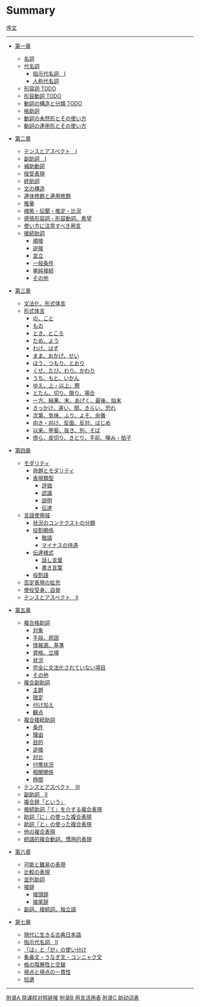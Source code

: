 # Summary

[序文](prelude.md)

-----------

- [第一章]()
  - [名詞](content/01-meishi.md)
  - [代名詞]()
    - [指示代名詞　Ⅰ](content/02-shijidaimeishi-1.md)
    - [人称代名詞](content/03-ninshoudaimeishi.md)
  - [形容詞 TODO](content/04-keiyoushi.md)
  - [形容動詞 TODO](content/04-keiyoudoushi.md)
  - [動詞の構造と分類 TODO](content/05-doushi-no-kouzou-to-bunrui.md)
  - [格助詞](content/06-07-kakujoshi.md)
  - [動詞の未然形とその使い方](content/08-doushi-no-mizenkei.md)
  - [動詞の連用形とその使い方](content/09-doushi-no-rennyoukei.md)

- [第二章]()
  - [テンスとアスペクト　Ⅰ](content/10-tense-and-aspect-1.md)
  - [副助詞　Ⅰ](content/11-12-fukujoshi.md)
  - [補助動詞](content/13-hojodoushi.md)
  - [授受表現](content/14-jujuhyougen.md)
  - [終助詞](content/15-shuujoshi.md)
  - [文の構造](content/16-bun-no-kouzou.md)
  - [連体修飾と連用修飾](content/17-rentaishuushi-to-renyoushuushi.md)
  - [推量](content/18-suiryou.md)
  - [様態・伝聞・推定・比況](content/19-youtai-denbun-suitei-hikyou.md)
  - [感情形容詞・形容動詞、希望](content/20-kanjou-keiyoushi-keiyoudoushi-kibou.md)
  - [使い方に注意すべき用言](content/21-tsukaikatani-chuuisubeki-yougenn.md)
  - [接続助詞](content/22-setsuzokujoshi.md)
    - [順接](content/22-junnsetsu.md)
    - [逆接](content/23-gyakusetsu.md)
    - [並立](content/24-heiritsu.md)
    - [一般条件](content/24-ippanjouken.md)
    - [単純接続](content/24-tannjunnsetsuzoku.md)
    - [その他](content/25-sonohoka.md)

- [第三章]()
  - [文法化、形式体言](content/26-bunpouka.md)
  - [形式体言](content/26-keishikitaigen.md)
    - [の、こと](content/27-28-no-koto.md)
    - [もの](content/29-30-mono.md)
    - [とき、ところ](content/31-toki-tokoro.md)
    - [ため、よう](content/32-tame-you.md)
    - [わけ、はず](content/33-wake-hazu.md)
    - [まま、おかげ、せい](content/34-mama-okage-sei.md)
    - [ほう、つもり、とおり](content/35-hou-tsumori-toori.md)
    - [くせ、たび、わり、かわり](content/36-kuse-tabi-wari-kawari.md)
    - [うち、もと、いかん](content/37-uchi-moto-ikan.md)
    - [ゆえ、上・以上、際](content/38-yue-jou-ijou-sai.md)
    - [とたん、切り、限り、場合](content/39-totan-kiri-kagiri-baai.md)
    - [一方、結果、末、あげく、最後、始末](content/40-ippou-kekka-sue-ageku-saigo-shimatsu.md)
    - [きっかけ、違い、間、きらい、恐れ](content/41-kikkake-chigai-aida-kirai-osore.md)
    - [次第、気味、ふり、よそ、余儀](content/42-shidai-kimi-furi-yoso-yogi.md)
    - [向き・向け、反面、反対、はじめ](content/43-muki-muke-hanmen-hantai-hajime.md)
    - [以来、甲斐、抜き、別、そば](content/44-irai-kai-nuki-betsu-soba.md)
    - [傍ら、皮切り、きどり、手前、弾み・拍子](content/44-katawara-kawakiri-kidori-temae-hazumi-hyoushi.md)

- [第四章]()
  - [モダリティ]()
    - [命題とモダリティ](content/45-meidai-to-modality.md)
    - [表現類型](content/46-hyougen-ruikei.md)
      - [評価](content/47-hyouka.md)
      - [認識](content/48-ninshiki.md)
      - [説明](content/49-setsumei.md)
      - [伝達](content/50-dentatsu.md)
  - [言語使用域]()
    - [状況のコンテクストの分類](content/61-jyoukyou-no-context-no-bunrui.md)
    - [役割関係]()
      - [敬語](content/62-63-keigo.md)
      - [マイナスの待遇](content/64-mainasu-no-taiguu.md)
    - [伝達様式]()
      - [話し言葉](content/65-hanashikotoba.md)
      - [書き言葉](content/66-kakikotoba.md)
    - [役割語](content/67-yakuwarigo.md)
  - [否定表現の拡充](content/51-hiteihyougen-no-kakujuu.md)
  - [使役受身、自発](content/52-shiekiukemi-jihatsu.md)
  - [テンスとアスペクト　Ⅱ](content/53-tense-and-aspect-2.md)
  
- [第五章]()
  - [複合格助詞](content/54-fukugou-kakujoshi.md)
    - [対象](content/54-taishou.md)
    - [手段、原因](content/55-shudan-gennin.md)
    - [情報源、基準](content/56-jouhougen-kijun.md)
    - [資格、立場](content/56-shikaku-tachiba.md)
    - [状況](content/57-59-joukyou.md)
    - [完全に文法化されていない項目](content/60-kanzenni-bunpouka-sareteinai-koumoku.md)
    - [その他](content/60-sonohoka.md)
  - [複合副助詞](content/70-fukugou-fukujoshi.md)
    - [主題](content/70-shudai.md)
    - [限定](content/71-gentei.md)
    - [付け加え](content/72-tsukekuwae.md)
    - [観点](content/73-kanten.md)
  - [複合接続助詞](content/75-fukugou-setsuzokujoshi.md)
    - [条件](content/75-jouken.md)
    - [理由](content/76-riyuu.md)
    - [目的](content/76-mokuteki.md)
    - [逆接](content/77-gyakusetsu.md)
    - [対比](content/78-taihi.md)
    - [付帯状況](content/78-futaijoukyou.md)
    - [相関関係](content/79-soukankankei.md)
    - [時間](content/80-jikan.md)
  - [テンスとアスペクト　Ⅲ](content/69-tense-and-aspect-3.md)
  - [副助詞　Ⅱ](content/81-fukujoshi-2.md)
  - [複合辞「という」](content/83-fukugouji-toiu.md)
  - [接続助詞「て」を介する複合表現](content/84-85-setsuzokujoshi-te-fukugouhyougen.md)
  - [助詞「に」の使った複合表現](content/88-joshi-ni-fukugouhyougen.md)
  - [助詞「と」の使った複合表現](content/89-joshi-to-fukugoukyougen.md)
  - [他の複合表現](content/90-hoka-no-fukugouhyougen.md)
  - [統語的複合動詞、慣用的表現](content/92-tougoteki-fukugoudoushi-kanyouteki-hyougen.md)
  
- [第六章]()
  - [可能と難易の表現](content/74-kanou-to-nanni-no-hyougen.md)
  - [比較の表現](content/82-hikaku-no-hyougen.md)
  - [並列助詞](content/68-heiretsujoshi.md)
  - [接辞](content/86-setsuji.md)
    - [接頭辞](content/86-settouji.md)
    - [接尾辞](content/87-setsubiji.md)
  - [副詞、接続詞、独立語](content/93-fukushi-setsuzokushi-dokuritsugo.md)
  
- [第七章]()
  - [現代に生きる古典日本語](content/91-gendaini-ikiru-koten-nihongo.md)
  - [指示代名詞　Ⅱ](content/94-shijidaimeishi-2.md)
  - [「は」と「が」の使い分け](content/95-ha-to-ga-no-tsukaiwake.md)
  - [象鼻文・うなぎ文・コンニャク文](content/95-zoubibun-unagibun-konnyakubun.md)
  - [格の階層性と交替](content/96-kaku-no-kaisoukei-to-koutai.md)
  - [視点と視点の一貫性](content/97-shiten-to-shiten-no-ikkansei.md)
  - [拾遺](content/98-99-shuui.md)
  
  
  

-----------

[附录A 原课程对照链接](appendix/course-note-mapping.md)
[附录B 用言活用表]()
[附录C 助动词表]()

